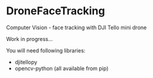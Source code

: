 # DroneFaceTracking
Computer Vision - face tracking with DJI Tello mini drone

Work in progress... 

You will need following libraries:

- djitellopy
- opencv-python
(all available from pip)
